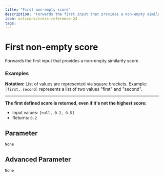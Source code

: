 ```yaml
---
title: "First non-empty score"
description: "Forwards the first input that provides a non-empty similarity score."
icon: octicons/cross-reference-24
tags: 
---
```

# First non-empty score
<!-- This file was generated - DO NOT CHANGE IT MANUALLY -->



Forwards the first input that provides a non-empty similarity score.

### Examples

**Notation:** List of values are represented via square brackets. Example: `[first, second]` represents a list of two values "first" and "second".

---
**The first defined score is returned, even if it's not the highest score:**

* Input values: `[null, 0.2, 0.5]`
* Returns: `0.2`




## Parameter

`None`

## Advanced Parameter

`None`